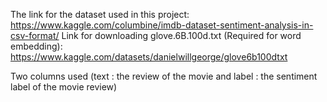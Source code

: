 The link for the dataset used in this project: https://www.kaggle.com/columbine/imdb-dataset-sentiment-analysis-in-csv-format/
Link for downloading glove.6B.100d.txt (Required for word embedding): https://www.kaggle.com/datasets/danielwillgeorge/glove6b100dtxt

Two columns used (text : the review of the movie and label : the sentiment label of the movie review)
